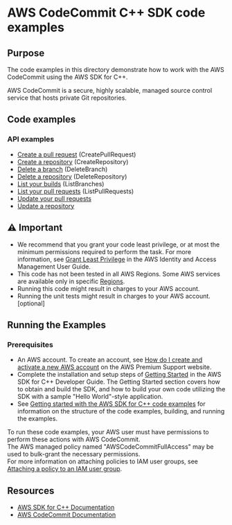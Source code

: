 # AWS CodeCommit C++ SDK code examples

## Purpose
The code examples in this directory demonstrate how to work with the AWS CodeCommit 
using the AWS SDK for C++.

AWS CodeCommit is a secure, highly scalable, managed source control service that hosts private Git repositories.

## Code examples

### API examples
- [Create a pull request](./create_pull_request.cpp) (CreatePullRequest)
- [Create a repository](./create_repository.cpp) (CreateRepository)
- [Delete a branch](./delete_branch.cpp) (DeleteBranch)
- [Delete a repository](./delete_repository.cpp) (DeleteRepository)
- [List your builds](./list_branches.cpp) (ListBranches)
- [List your pull requests](./list_pull_requests.cpp) (ListPullRequests)
- [Update your pull requests](./update_pull_request.cpp) 
- [Update a repository](./update_repository.cpp) 


## ⚠ Important
- We recommend that you grant your code least privilege, or at most the minimum permissions required to perform the task. For more information, see [Grant Least Privilege](https://docs.aws.amazon.com/IAM/latest/UserGuide/best-practices.html#grant-least-privilege) in the AWS Identity and Access Management User Guide.
- This code has not been tested in all AWS Regions. Some AWS services are available only in specific [Regions](https://aws.amazon.com/about-aws/global-infrastructure/regional-product-services).
- Running this code might result in charges to your AWS account. 
- Running the unit tests might result in charges to your AWS account. [optional]

## Running the Examples

### Prerequisites
- An AWS account. To create an account, see [How do I create and activate a new AWS account](https://aws.amazon.com/premiumsupport/knowledge-center/create-and-activate-aws-account/) on the AWS Premium Support website.
- Complete the installation and setup steps of [Getting Started](https://docs.aws.amazon.com/sdk-for-cpp/v1/developer-guide/getting-started.html) in the AWS SDK for C++ Developer Guide.
The Getting Started section covers how to obtain and build the SDK, and how to build your own code utilizing the SDK with a sample "Hello World"-style application. 
- See [Getting started with the AWS SDK for C++ code examples](https://docs.aws.amazon.com/sdk-for-cpp/v1/developer-guide/getting-started-code-examples.html) for information on the structure of the code examples, building, and running the examples.

To run these code examples, your AWS user must have permissions to perform these actions with AWS CodeCommit.  
The AWS managed policy named "AWSCodeCommitFullAccess" may be used to bulk-grant the necessary permissions.  
For more information on attaching policies to IAM user groups, 
see [Attaching a policy to an IAM user group](https://docs.aws.amazon.com/IAM/latest/UserGuide/id_groups_manage_attach-policy.html).

## Resources
- [AWS SDK for C++ Documentation](https://docs.aws.amazon.com/sdk-for-cpp/index.html) 
- [AWS CodeCommit Documentation](https://docs.aws.amazon.com/codecommit/)
